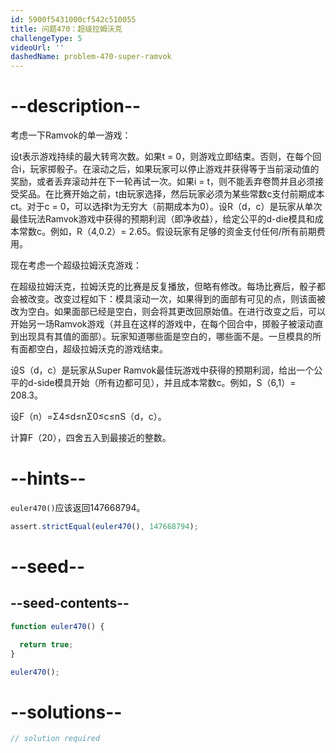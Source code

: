 ```yaml
---
id: 5900f5431000cf542c510055
title: 问题470：超级拉姆沃克
challengeType: 5
videoUrl: ''
dashedName: problem-470-super-ramvok
---
```


# --description--

考虑一下Ramvok的单一游戏：

设t表示游戏持续的最大转弯次数。如果t = 0，则游戏立即结束。否则，在每个回合i，玩家掷骰子。在滚动之后，如果玩家可以停止游戏并获得等于当前滚动值的奖励，或者丢弃滚动并在下一轮再试一次。如果i = t，则不能丢弃卷筒并且必须接受奖品。在比赛开始之前，t由玩家选择，然后玩家必须为某些常数c支付前期成本ct。对于c = 0，可以选择t为无穷大（前期成本为0）。设R（d，c）是玩家从单次最佳玩法Ramvok游戏中获得的预期利润（即净收益），给定公平的d-die模具和成本常数c。例如，R（4,0.2）= 2.65。假设玩家有足够的资金支付任何/所有前期费用。

现在考虑一个超级拉姆沃克游戏：

在超级拉姆沃克，拉姆沃克的比赛是反复播放，但略有修改。每场比赛后，骰子都会被改变。改变过程如下：模具滚动一次，如果得到的面部有可见的点，则该面被改为空白。如果面部已经是空白，则会将其更改回原始值。在进行改变之后，可以开始另一场Ramvok游戏（并且在这样的游戏中，在每个回合中，掷骰子被滚动直到出现具有其值的面部）。玩家知道哪些面是空白的，哪些面不是。一旦模具的所有面都空白，超级拉姆沃克的游戏结束。

设S（d，c）是玩家从Super Ramvok最佳玩游戏中获得的预期利润，给出一个公平的d-side模具开始（所有边都可见），并且成本常数c。例如，S（6,1）= 208.3。

设F（n）=Σ4≤d≤nΣ0≤c≤nS（d，c）。

计算F（20），四舍五入到最接近的整数。

# --hints--

`euler470()`应该返回147668794。

```js
assert.strictEqual(euler470(), 147668794);
```

# --seed--

## --seed-contents--

```js
function euler470() {

  return true;
}

euler470();
```

# --solutions--

```js
// solution required
```
